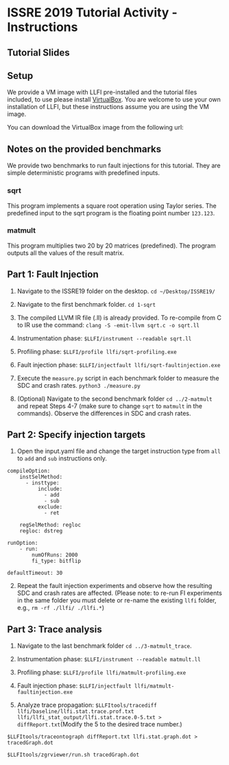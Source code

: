 # ISSRE 2019 Tutorial Activity - Instructions

## Tutorial Slides



## Setup
We provide a VM image with LLFI pre-installed and the tutorial files included, to use please install [VirtualBox](https://www.virtualbox.org/wiki/Downloads).
You are welcome to use your own installation of LLFI, but these instructions assume you are using the VM image.

You can download the VirtualBox image from the following url: 

## Notes on the provided benchmarks
We provide two benchmarks to run fault injections for this tutorial. They are simple deterministic programs with predefined inputs.

### sqrt
This program implements a square root operation using Taylor series. The predefined input to the sqrt program is the floating point number `123.123`.

### matmult
This program multiplies two 20 by 20 matrices (predefined). The program outputs all the values of the result matrix.

## Part 1: Fault Injection
1. Navigate to the ISSRE19 folder on the desktop.
`cd ~/Desktop/ISSRE19/`

2. Navigate to the first benchmark folder.
`cd 1-sqrt`

3. The compiled LLVM IR file (.ll) is already provided. To re-compile from C to IR use the command:
`clang -S -emit-llvm sqrt.c -o sqrt.ll`

4. Instrumentation phase:
`$LLFI/instrument --readable sqrt.ll`

5. Profiling phase:
`$LLFI/profile llfi/sqrt-profiling.exe`

6. Fault injection phase:
`$LLFI/injectfault llfi/sqrt-faultinjection.exe`

7. Execute the `measure.py` script in each benchmark folder to measure the SDC and crash rates.
`python3 ./measure.py`

8. (Optional) Navigate to the second benchmark folder `cd ../2-matmult` and repeat Steps 4-7 (make sure to change `sqrt` to `matmult` in the commands). Observe the differences in SDC and crash rates.


## Part 2: Specify injection targets

1. Open the input.yaml file and change the target instruction type from `all` to `add` and `sub` instructions only.

```
compileOption:
    instSelMethod:
      - insttype:
          include: 
            - add
            - sub
          exclude:
            - ret

    regSelMethod: regloc
    regloc: dstreg

runOption:
    - run:
        numOfRuns: 2000
        fi_type: bitflip
        
defaultTimeout: 30

```

2. Repeat the fault injection experiments and observe how the resulting SDC and crash rates are affected. (Please note: to re-run FI experiments in the same folder you must delete or re-name the existing `llfi` folder, e.g., `rm -rf ./llfi/ ./llfi.*`)


## Part 3: Trace analysis
1. Navigate to the last benchmark folder `cd ../3-matmult_trace`.

2. Instrumentation phase:
`$LLFI/instrument --readable matmult.ll`

5. Profiling phase:
`$LLFI/profile llfi/matmult-profiling.exe`

6. Fault injection phase:
`$LLFI/injectfault llfi/matmult-faultinjection.exe`

7. Analyze trace propagation:
`$LLFItools/tracediff llfi/baseline/llfi.stat.trace.prof.txt llfi/llfi_stat_output/llfi.stat.trace.0-5.txt > diffReport.txt`(Modify the 5 to the desired trace number.)

`$LLFItools/traceontograph diffReport.txt llfi.stat.graph.dot > tracedGraph.dot`

`$LLFItools/zgrviewer/run.sh tracedGraph.dot`


